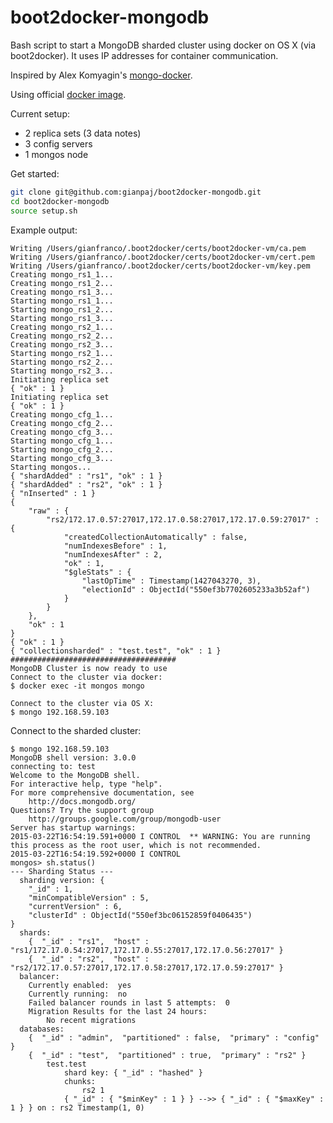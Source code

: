 # boot2docker-mongodb

Bash script to start a MongoDB sharded cluster using docker on OS X (via boot2docker). It uses IP addresses for container communication.

Inspired by Alex Komyagin's [mongo-docker](https://github.com/adkomyagin/mongo-docker).

Using official [docker image](https://registry.hub.docker.com/_/mongo/).

Current setup:

- 2 replica sets (3 data notes)
- 3 config servers
- 1 mongos node

Get started:

```bash
git clone git@github.com:gianpaj/boot2docker-mongodb.git
cd boot2docker-mongodb
source setup.sh
```

Example output:

	Writing /Users/gianfranco/.boot2docker/certs/boot2docker-vm/ca.pem
	Writing /Users/gianfranco/.boot2docker/certs/boot2docker-vm/cert.pem
	Writing /Users/gianfranco/.boot2docker/certs/boot2docker-vm/key.pem
	Creating mongo_rs1_1...
	Creating mongo_rs1_2...
	Creating mongo_rs1_3...
	Starting mongo_rs1_1...
	Starting mongo_rs1_2...
	Starting mongo_rs1_3...
	Creating mongo_rs2_1...
	Creating mongo_rs2_2...
	Creating mongo_rs2_3...
	Starting mongo_rs2_1...
	Starting mongo_rs2_2...
	Starting mongo_rs2_3...
	Initiating replica set
	{ "ok" : 1 }
	Initiating replica set
	{ "ok" : 1 }
	Creating mongo_cfg_1...
	Creating mongo_cfg_2...
	Creating mongo_cfg_3...
	Starting mongo_cfg_1...
	Starting mongo_cfg_2...
	Starting mongo_cfg_3...
	Starting mongos...
	{ "shardAdded" : "rs1", "ok" : 1 }
	{ "shardAdded" : "rs2", "ok" : 1 }
	{ "nInserted" : 1 }
	{
		"raw" : {
			"rs2/172.17.0.57:27017,172.17.0.58:27017,172.17.0.59:27017" : {
				"createdCollectionAutomatically" : false,
				"numIndexesBefore" : 1,
				"numIndexesAfter" : 2,
				"ok" : 1,
				"$gleStats" : {
					"lastOpTime" : Timestamp(1427043270, 3),
					"electionId" : ObjectId("550ef3b7702605233a3b52af")
				}
			}
		},
		"ok" : 1
	}
	{ "ok" : 1 }
	{ "collectionsharded" : "test.test", "ok" : 1 }
	#####################################
	MongoDB Cluster is now ready to use
	Connect to the cluster via docker:
	$ docker exec -it mongos mongo
	
	Connect to the cluster via OS X:
	$ mongo 192.168.59.103
	
Connect to the sharded cluster:

	$ mongo 192.168.59.103
	MongoDB shell version: 3.0.0
	connecting to: test
	Welcome to the MongoDB shell.
	For interactive help, type "help".
	For more comprehensive documentation, see
		http://docs.mongodb.org/
	Questions? Try the support group
		http://groups.google.com/group/mongodb-user
	Server has startup warnings:
	2015-03-22T16:54:19.591+0000 I CONTROL  ** WARNING: You are running this process as the root user, which is not recommended.
	2015-03-22T16:54:19.592+0000 I CONTROL
	mongos> sh.status()
	--- Sharding Status ---
	  sharding version: {
		"_id" : 1,
		"minCompatibleVersion" : 5,
		"currentVersion" : 6,
		"clusterId" : ObjectId("550ef3bc06152859f0406435")
	}
	  shards:
		{  "_id" : "rs1",  "host" : "rs1/172.17.0.54:27017,172.17.0.55:27017,172.17.0.56:27017" }
		{  "_id" : "rs2",  "host" : "rs2/172.17.0.57:27017,172.17.0.58:27017,172.17.0.59:27017" }
	  balancer:
		Currently enabled:  yes
		Currently running:  no
		Failed balancer rounds in last 5 attempts:  0
		Migration Results for the last 24 hours:
			No recent migrations
	  databases:
		{  "_id" : "admin",  "partitioned" : false,  "primary" : "config" }
		{  "_id" : "test",  "partitioned" : true,  "primary" : "rs2" }
			test.test
				shard key: { "_id" : "hashed" }
				chunks:
					rs2	1
				{ "_id" : { "$minKey" : 1 } } -->> { "_id" : { "$maxKey" : 1 } } on : rs2 Timestamp(1, 0)
